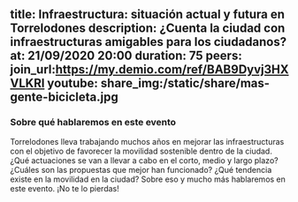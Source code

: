 title: Infraestructura: situación actual y futura en Torrelodones
description: ¿Cuenta la ciudad con infraestructuras amigables para los ciudadanos?
at: 21/09/2020 20:00
duration: 75
peers: 
join_url:https://my.demio.com/ref/BAB9Dyvj3HXVLKRl
youtube:
share_img:/static/share/mas-gente-bicicleta.jpg
----
### Sobre qué hablaremos en este evento

Torrelodones lleva trabajando muchos años en mejorar las infraestructuras con el objetivo de favorecer la movilidad sostenible dentro de la ciudad. ¿Qué actuaciones se van a llevar a cabo en el corto, medio y largo plazo? ¿Cuáles son las propuestas que mejor han funcionado? ¿Qué tendencia existe en la movilidad en la ciudad? Sobre eso y mucho más hablaremos en este evento. ¡No te lo pierdas!
